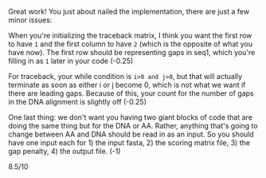 Great work! You just about nailed the implementation, there are just a few minor issues:

When you're initializing the traceback matrix, I think you want the first row to have `1` and the first column to have `2` (which is the opposite of what you have now). The first row should be representing gaps in seq1, which you're filling in as `1` later in your code (-0.25)

For traceback, your while condition is `i>0 and j>0`, but that will actually terminate as soon as either i or j become 0, which is not what we want if there are leading gaps. Because of this, your count for the number of gaps in the DNA alignment is slightly off (-0.25)

One last thing: we don't want you having two giant blocks of code that are doing the same thing but for the DNA or AA. Rather, anything that's going to change between AA and DNA should be read in as an input. So you should have one input each for 1) the input fasta, 2) the scoring matrix file, 3) the gap penalty, 4) the output file. (-1)

8.5/10
